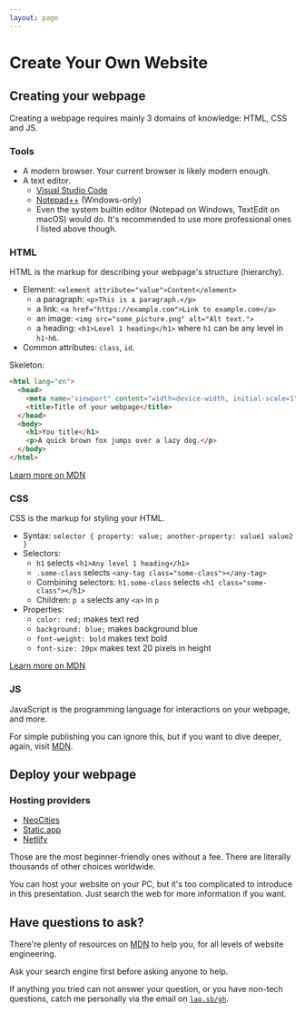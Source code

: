 ```yaml
---
layout: page
---
```


# Create Your Own Website

## Creating your webpage

Creating a webpage requires mainly 3 domains of knowledge: HTML, CSS and JS.

### Tools

- A modern browser. Your current browser is likely modern enough.
- A text editor.
  - [Visual Studio Code](https://code.visualstudio.com)
  - [Notepad++](https://notepad-plus-plus.org) (Windows-only)
  - Even the system builtin editor (Notepad on Windows, TextEdit on macOS) would do. It's recommended to use more professional ones I listed above though.

### HTML

HTML is the markup for describing your webpage's structure (hierarchy).

- Element: `<element attribute="value">Content</element>`
  - a paragraph: `<p>This is a paragraph.</p>`
  - a link: `<a href="https://example.com">Link to example.com</a>`
  - an image: `<img src="some_picture.png" alt="Alt text.">`
  - a heading: `<h1>Level 1 heading</h1>` where `h1` can be any level in `h1`-`h6`.
- Common attributes: `class`, `id`.

Skeleton:
```html
<html lang="en">
  <head>
    <meta name="viewport" content="width=device-width, initial-scale=1">
    <title>Title of your webpage</title>
  </head>
  <body>
    <h1>You title</h1>
    <p>A quick brown fox jumps over a lazy dog.</p>
  </body>
</html>
```

[Learn more on MDN](https://developer.mozilla.org/en-US/docs/Learn/Getting_started_with_the_web/HTML_basics)

### CSS

CSS is the markup for styling your HTML.

- Syntax: `selector { property: value; another-property: value1 value2 }`
- Selectors:
  - `h1` selects `<h1>Any level 1 heading</h1>`
  - `.some-class` selects `<any-tag class="some-class"></any-tag>`
  - Combining selectors: `h1.some-class` selects `<h1 class="some-class"></h1>`
  - Children: `p a` selects any `<a>` in `p`
- Properties:
  - `color: red;` makes text red
  - `background: blue;` makes background blue
  - `font-weight: bold` makes text bold
  - `font-size: 20px` makes text 20 pixels in height

[Learn more on MDN](https://developer.mozilla.org/en-US/docs/Learn/Getting_started_with_the_web/CSS_basics)

### JS

JavaScript is the programming language for interactions on your webpage, and more.

For simple publishing you can ignore this, but if you want to dive deeper, again, visit [MDN](https://developer.mozilla.org/en-US/docs/Learn/JavaScript).

## Deploy your webpage

### Hosting providers

- [NeoCities](https://neocities.org)
- [Static.app](https://static.app)
- [Netlify](https://netlify.com)

Those are the most beginner-friendly ones without a fee. There are literally thousands of other choices worldwide.

You can host your website on your PC, but it's too complicated to introduce in this presentation. Just search the web for more information if you want.

## Have questions to ask?

There're plenty of resources on [MDN](https://developer.mozilla.org/en-US/docs/Learn/) to help you, for all levels of website engineering.

Ask your search engine first before asking anyone to help.

If anything you tried can not answer your question, or you have non-tech questions, catch me personally via the email on [`lao.sb/gh`](https://lao.sb/gh).

